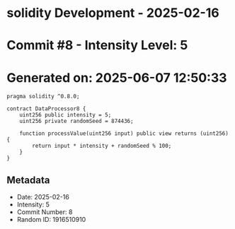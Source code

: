 ﻿# solidity Development - 2025-02-16
# Commit #8 - Intensity Level: 5
# Generated on: 2025-06-07 12:50:33
```solidity
pragma solidity ^0.8.0;

contract DataProcessor8 {
    uint256 public intensity = 5;
    uint256 private randomSeed = 874436;

    function processValue(uint256 input) public view returns (uint256) {
        return input * intensity + randomSeed % 100;
    }
}
```
## Metadata
- Date: 2025-02-16
- Intensity: 5
- Commit Number: 8
- Random ID: 1916510910
